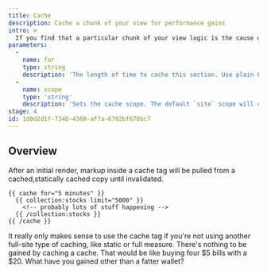 ```yaml
---
title: Cache
description: Cache a chunk of your view for performance gains
intro: >
  If you find that a particular chunk of your view logic is the cause of a performance hit — perhaps you're fetching and filtering huge amount of content, or pulling data from an API, caching that portion of your template can remove alleviate any slowdown.
parameters:
  -
    name: for
    type: string
    description: 'The length of time to cache this section. Use plain English to specify the length, eg. `2 hours`, `5 minutes`, etc.'
  -
    name: scope
    type: 'string'
    description: 'Sets the cache scope. The default `site` scope will cache one instance per tag for the entire site, while a `page` scope will create a unique cache per URL.'
stage: 4
id: 1d0d2d1f-734b-4360-af7a-6792bf670bc7
---
```

## Overview

After an initial render, markup inside a cache tag will be pulled from a cached,statically cached copy until invalidated.


```
{{ cache for="5 minutes" }}
  {{ collection:stocks limit="5000" }}
    <!-- probably lots of stuff happening -->
  {{ /collection:stocks }}
{{ /cache }}
```

It really only makes sense to use the cache tag if you're not using another full-site type of caching, like static or full measure. There's nothing to be gained by caching a cache. That would be like buying four $5 bills with a $20. What have you gained other than a fatter wallet?
